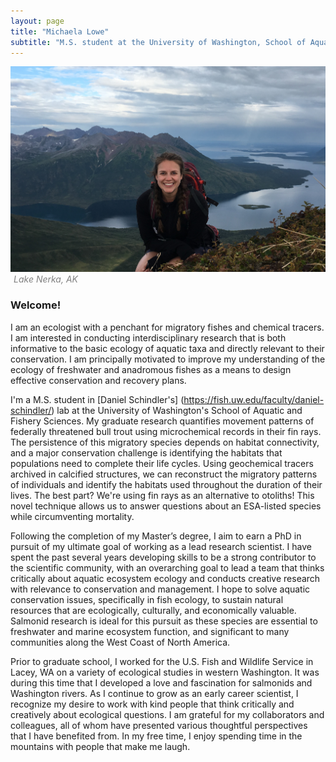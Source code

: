 ```yaml
---
layout: page
title: "Michaela Lowe"
subtitle: "M.S. student at the University of Washington, School of Aquatic and Fishery Sciences"
---
```

<style>
.caption {
    color: gray;
    margin-top: 4px;
    font-style: italic;
    margin-left: 5px;
}
</style>

![](https://raw.githubusercontent.com/michaelalowe/michaelalowe.github.io/master/img/headshot.jpg)
<i class='caption'>Lake Nerka, AK</i>


### Welcome!

I am an ecologist with a penchant for migratory fishes and chemical tracers. I am interested in conducting interdisciplinary research that is both informative to the basic ecology of aquatic taxa and directly relevant to their conservation. I am principally motivated to improve my understanding of the ecology of freshwater and anadromous fishes as a means to design effective conservation and recovery plans.

I'm a M.S. student in [Daniel Schindler's] (https://fish.uw.edu/faculty/daniel-schindler/) lab at the University of Washington's School of Aquatic and Fishery Sciences. My graduate research  quantifies movement patterns of federally threatened bull trout using microchemical records in their fin rays. The persistence of this migratory species depends on habitat connectivity, and a major conservation challenge is identifying the habitats that populations need to complete their life cycles. Using geochemical tracers archived in calcified structures, we can reconstruct the migratory patterns of individuals and identify the habitats used throughout the duration of their lives. The best part? We're using fin rays as an alternative to otoliths! This novel technique allows us to answer questions about an ESA-listed species while circumventing mortality. 

Following the completion of my Master’s degree, I aim to earn a PhD in pursuit of my ultimate goal
of working as a lead research scientist. I have spent the past several years developing skills to be a strong contributor to the scientific community, with an overarching goal to lead a team that thinks critically about aquatic ecosystem ecology and conducts creative research with relevance to conservation and management. I hope to solve aquatic conservation issues, specifically in fish ecology, to sustain natural resources that are ecologically, culturally, and economically valuable. Salmonid research is ideal for this pursuit as these species are essential to freshwater and marine ecosystem function, and significant to many communities along the West Coast of North America.

Prior to graduate school, I worked for the U.S. Fish and Wildlife Service in Lacey, WA on a variety of ecological studies in western Washington. It was during this time that I developed a love and fascination for salmonids and Washington rivers. As I continue to grow as an early career scientist, I recognize my desire to work with kind people that think critically and creatively about ecological questions. I am grateful for my collaborators and colleagues, all of whom have presented various thoughtful perspectives that I have benefited from. In my free time, I enjoy spending time in the mountains with people that make me laugh.
